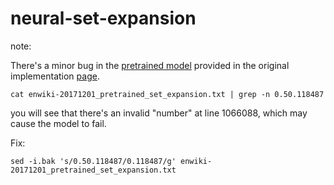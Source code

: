 # neural-set-expansion

note:

There's a minor bug in the [pretrained model](http://nervana-modelzoo.s3.amazonaws.com/NLP/SetExp/enwiki-20171201_pretrained_set_expansion.txt) provided in the original implementation [page](http://nlp_architect.nervanasys.com/term_set_expansion.html).

`cat enwiki-20171201_pretrained_set_expansion.txt | grep -n 0.50.118487`

you will see that there's an invalid "number" at line 1066088, which may cause the model to fail.

Fix:

`sed -i.bak 's/0.50.118487/0.118487/g' enwiki-20171201_pretrained_set_expansion.txt`
